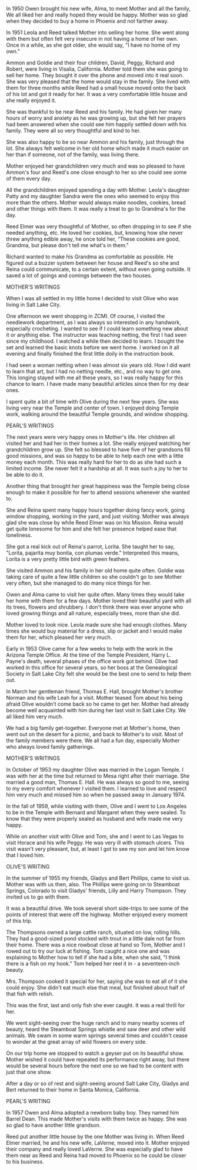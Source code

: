 In 1950 Owen brought his new wife, Alma, to meet Mother and all the
family, We all liked her and really hoped they would be happy. Mother
was so glad when they decided to buy a home in Phoenix and not
farther away.

In 1951 Leola and Reed talked Mother into selling her home. She went
along with them but often felt very insecure in not having a home
of her own. Once in a while, as she got older, she would say, "I have
no home of my own."

Ammon and Goldie and their four children, David, Peggy, Richard and
Robert, were living in Visalia, California. Mother told them she was
going to sell her home. They bought it over the phone and moved into
it real soon. She was very pleased that the home would stay in the
family. She lived with them for three months while Reed had a small
house moved onto the back of his lot and got it ready for her. It was
a very comfortable little house and she really enjoyed it.

She was thankful to be near Reed and his family. He had given her many
hours of worry and anxiety as he was growing up, but she felt her
prayers had been answered when she could see him happily settled down
with his family. They were all so very thoughtful and kind to her.

She was also happy to be so near Ammon and his family, just through the
lot. She always felt welcome in her old home which made it much easier
on her than if someone, not of the family, was living there.

Mother enjoyed her grandchildren very much and was so pleased to have
Ammon's four and Reed's one close enough to her so she could see some
of them every day.

All the grandchildren enjoyed spending a day with Mother. Leola's
daughter Patty and my daughter Sandra were the ones who seemed to
enjoy this more than the others. Mother would always make noodles,
cookies, bread and other things with them. It was really a treat to
go to Grandma's for the day.

Reed Elmer was very thoughtful of Mother, so often dropping in to see
if she needed anything, etc. He loved her cookies, but, knowing how she
never threw anything edible away, he once told her, “These cookies are
good, Grandma, but please don't tell me what's in them."

Richard wanted to make his Grandma as comfortable as possible. He figured
out a buzzer system between her house and Reed's so she and Reina could
communicate, to a certain extent, without even going outside. It saved a
lot of goings and comings between the two houses.

MOTHER'S WRITINGS

When I was all settled in my little home I decided to visit Olive who
was living in Salt Lake City.

One afternoon we went shopping in ZCMI. Of course, I visited the
needlework department, as I was always so interested in any handwork,
especially crocheting. I wanted to see if I could learn something new
about it or anything else. The instructor was teaching netting, the
first I had seen since my childhood. I watched a while then decided to
learn. I bought the set and learned the basic knots before we went home.
I worked on it all evening and finally finished the first little doily
in the instruction book.

I had seen a woman netting when I was almost six years old. How I did
want to learn that art, but I had no netting needle, etc., and no way
to get one. This longing stayed with me all these years, so I was really
happy for this chance to learn. I have made many beautiful articles
since then for my dear ones.

I spent quite a bit of time with Olive during the next few years. She was
living very near the Temple and center of town. I enjoyed doing Temple
work, walking around the beautiful Temple grounds, and window shopping.

PEARL'S WRITINGS

The next years were very happy ones in Mother's life. Her children all
visited her and had her in their homes a lot. She really enjoyed watching
her grandchildren grow up. She felt so blessed to have five of her
grandsons fill good missions, and was so happy to be able to help each
one with a little money each month. This was really hard for her to do
as she had such a limited income. She never felt it a hardship at all.
It was such a joy to her to be able to do it.

Another thing that brought her great happiness was the Temple being
close enough to make it possible for her to attend sessions whenever
she wanted to.

She and Reina spent many happy hours together doing fancy work, going
window shopping, working in the yard, and just visiting. Mother was
always glad she was close by while Reed Elmer was on his Mission. Reina
would get quite lonesome for him and she felt her presence helped ease
that loneliness.

She got a real kick out of Reina's parrot, Lorita. She taught her to
say, "Lorita, pajarita muy bonita, con plumas verde." Interpreted this
means, Lorita is a very pretty little bird with green feathers.

She visited Ammon and his family in her old home quite often. Goldie was
taking care of quite a few little children so she couldn't go to see
Mother very often, but she managed to do many nice things for her.

Owen and Alma came to visit her quite often. Many times they would take
her home with them for a few days. Mother loved their beautiful yard
with all its trees, flowers and shrubbery. I don't think there was ever
anyone who loved growing things and all nature, especially trees, more
than she did.

Mother loved to look nice. Leola made sure she had enough clothes. Many
times she would buy material for a dress, slip or jacket and I would
make them for her, which pleased her very much.

Early in 1953 Olive came for a few weeks to help with the work in the
Arizona Temple Office. At the time of the Temple President, Harry L.
Payne's death, several phases of the office work got behind. Olive had
worked in this office for several years, so her boss at the Genealogical
Society in Salt Lake City felt she would be the best one to send to help
them out.

In March her gentleman friend, Thomas E. Hall, brought Mother's brother
Norman and his wife Leah for a visit. Mother teased Tom about his being
afraid Olive wouldn't come back so he came to get her. Mother had already
become well acquainted with him during her last visit in Salt Lake City.
We all liked him very much.

We had a big family get-together. Everyone met at Mother's home, then
went out on the desert for a picnic, and back to Mother's to visit. Most
of the family members were there. We all had a fun day, especially Mother
who always loved family gatherings.

MOTHER'S WRITINGS

In October of 1953 my daughter Olive was married in the Logan Temple.
I was with her at the time but returned to Mesa right after their
marriage. She married a good man, Thomas E. Hall.  He was always so
good to me, seeing to my every comfort whenever I visited them.  I
learned to love and respect him very much and missed him so when he
passed away in January 1974.

In the fall of 1959, while visiting with them, Olive and I went to Los
Angeles to be in the Temple with Bernard and Margaret when they were
sealed. To know that they were properly sealed as husband and wife made
me very happy.

While on another visit with Olive and Tom, she and I went to Las Vegas
to visit Horace and his wife Peggy.  He was very ill with stomach ulcers.
This visit wasn't very pleasant, but, at least I got to see my son and
let him know that I loved him.

OLIVE'S WRITING

In the summer of 1955 my friends, Gladys and Bert Phillips, came to visit
us. Mother was with us then, also. The Phillips were going on to
Steamboat Springs, Colorado to visit Gladys' friends, Lilly and Harry
Thompson. They invited us to go with them.

It was a beautiful drive. We took several short side-trips to see some of
the points of interest that were off the highway. Mother enjoyed every
moment of this trip.

The Thompsons owned a large cattle ranch, situated on low, rolling
hills. They had a good-sized pond stocked with trout in a little dale
not far from their home. There was a nice rowboat close at hand so Tom,
Mother and I rowed out to try our luck at fishing. Tom caught a nice one
and was explaining to Mother how to tell if she had a bite, when she
said, "I think there is a fish on my hook." Tom helped her reel it in -
a seventeen-inch beauty.

Mrs. Thompson cooked it special for her, saying she was to eat all of
it she could enjoy. She didn't eat much else that meal, but finished
about half of that fish with relish.

This was the first, last and only fish she ever caught. It was a real
thrill for her.

We went sight-seeing over the huge ranch and to many nearby scenes of
beauty, heard the Steamboat Springs whistle and saw deer and other
wild animals. We swam in some warm springs several times and couldn't
cease to wonder at the great array of wild flowers on every side.

On our trip home we stopped to watch a geyser put on its beautiful
show. Mother wished it could have repeated its performance right away,
but there would be several hours before the next one so we had to be
content with just that one show.

After a day or so of rest and sight-seeing around Salt Lake City,
Gladys and Bert returned to their home in Santa Monica, California.

PEARL'S WRITING

In 1957 Owen and Alma adopted a newborn baby boy.  They named him
Barrel Dean.  This made Mother's visits with them twice as happy. 
She was so glad to have another little grandson.

Reed put another little house by the one Mother was living in.  When
Reed Elmer married, he and his new wife, LaVerne, moved into it. 
Mother enjoyed their company and really loved LaVerne.  She was
especially glad to have them near as Reed and Reina had moved to
Phoenix so he could be closer to his business.